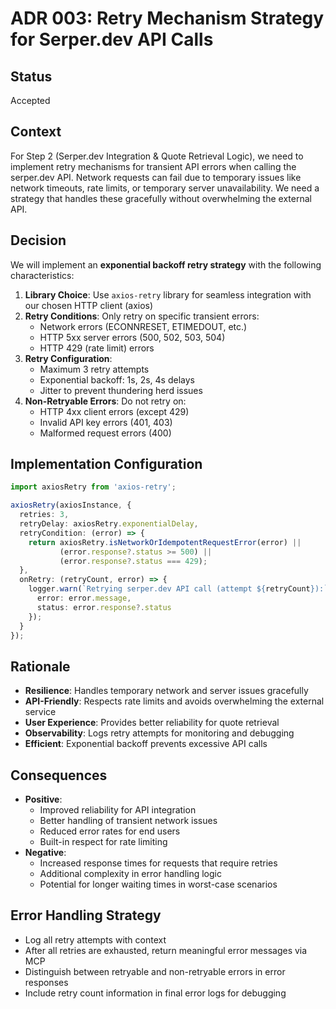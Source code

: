 # ADR 003: Retry Mechanism Strategy for Serper.dev API Calls

## Status
Accepted

## Context
For Step 2 (Serper.dev Integration & Quote Retrieval Logic), we need to implement retry mechanisms for transient API errors when calling the serper.dev API. Network requests can fail due to temporary issues like network timeouts, rate limits, or temporary server unavailability. We need a strategy that handles these gracefully without overwhelming the external API.

## Decision
We will implement an **exponential backoff retry strategy** with the following characteristics:

1. **Library Choice**: Use `axios-retry` library for seamless integration with our chosen HTTP client (axios)
2. **Retry Conditions**: Only retry on specific transient errors:
   - Network errors (ECONNRESET, ETIMEDOUT, etc.)
   - HTTP 5xx server errors (500, 502, 503, 504)
   - HTTP 429 (rate limit) errors
3. **Retry Configuration**:
   - Maximum 3 retry attempts
   - Exponential backoff: 1s, 2s, 4s delays
   - Jitter to prevent thundering herd issues
4. **Non-Retryable Errors**: Do not retry on:
   - HTTP 4xx client errors (except 429)
   - Invalid API key errors (401, 403)
   - Malformed request errors (400)

## Implementation Configuration
```typescript
import axiosRetry from 'axios-retry';

axiosRetry(axiosInstance, {
  retries: 3,
  retryDelay: axiosRetry.exponentialDelay,
  retryCondition: (error) => {
    return axiosRetry.isNetworkOrIdempotentRequestError(error) ||
           (error.response?.status >= 500) ||
           (error.response?.status === 429);
  },
  onRetry: (retryCount, error) => {
    logger.warn(`Retrying serper.dev API call (attempt ${retryCount}):`, {
      error: error.message,
      status: error.response?.status
    });
  }
});
```

## Rationale
- **Resilience**: Handles temporary network and server issues gracefully
- **API-Friendly**: Respects rate limits and avoids overwhelming the external service
- **User Experience**: Provides better reliability for quote retrieval
- **Observability**: Logs retry attempts for monitoring and debugging
- **Efficient**: Exponential backoff prevents excessive API calls

## Consequences
- **Positive**: 
  - Improved reliability for API integration
  - Better handling of transient network issues
  - Reduced error rates for end users
  - Built-in respect for rate limiting
- **Negative**: 
  - Increased response times for requests that require retries
  - Additional complexity in error handling logic
  - Potential for longer waiting times in worst-case scenarios

## Error Handling Strategy
- Log all retry attempts with context
- After all retries are exhausted, return meaningful error messages via MCP
- Distinguish between retryable and non-retryable errors in error responses
- Include retry count information in final error logs for debugging